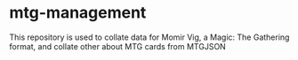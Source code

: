 # mtg-management
This repository is used to collate data for Momir Vig, a Magic: The Gathering format, and collate other about MTG cards from MTGJSON
